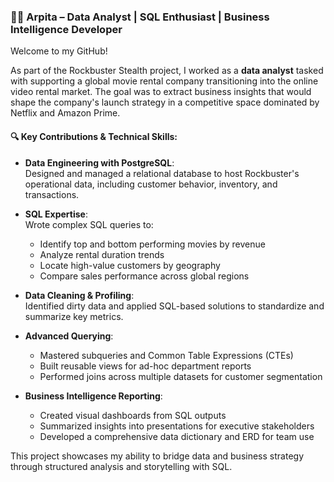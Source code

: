 ### 👩‍💻 Arpita – Data Analyst | SQL Enthusiast | Business Intelligence Developer

Welcome to my GitHub!

As part of the Rockbuster Stealth project, I worked as a **data analyst** tasked with supporting a global movie rental company transitioning into the online video rental market. The goal was to extract business insights that would shape the company's launch strategy in a competitive space dominated by Netflix and Amazon Prime.

#### 🔍 Key Contributions & Technical Skills:

- **Data Engineering with PostgreSQL**:  
  Designed and managed a relational database to host Rockbuster's operational data, including customer behavior, inventory, and transactions.

- **SQL Expertise**:  
  Wrote complex SQL queries to:  
  - Identify top and bottom performing movies by revenue  
  - Analyze rental duration trends  
  - Locate high-value customers by geography  
  - Compare sales performance across global regions

- **Data Cleaning & Profiling**:  
  Identified dirty data and applied SQL-based solutions to standardize and summarize key metrics.

- **Advanced Querying**:  
  - Mastered subqueries and Common Table Expressions (CTEs)  
  - Built reusable views for ad-hoc department reports  
  - Performed joins across multiple datasets for customer segmentation

- **Business Intelligence Reporting**:  
  - Created visual dashboards from SQL outputs  
  - Summarized insights into presentations for executive stakeholders  
  - Developed a comprehensive data dictionary and ERD for team use

This project showcases my ability to bridge data and business strategy through structured analysis and storytelling with SQL.


